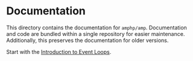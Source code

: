 # Documentation

This directory contains the documentation for `amphp/amp`. Documentation and code are bundled within a single repository for easier maintenance. Additionally, this preserves the documentation for older versions.

Start with the [Introduction to Event Loops](./event-loop/).

